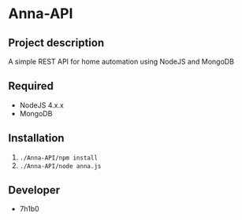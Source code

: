 Anna-API
=====================

## Project description

A simple REST API for home automation using NodeJS and MongoDB


## Required

* NodeJS 4.x.x
* MongoDB

## Installation

1. ```./Anna-API/npm install ```
2. ```./Anna-API/node anna.js ```


## Developer

* 7h1b0
